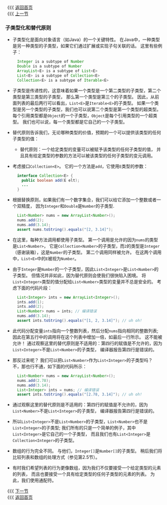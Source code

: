 《《《 [返回首页](../README.md)     </br>
《《《 [上一节](00_Subtyping_and_Wildcards.md)

### 子类型化和替代原则

- 子类型化是面向对象语言（如Java）的一个关键特性。 在Java中，一种类型是另一种类型的子类型，如果它们通过扩展或实现子句关联的话。 
这里有些例子：

  ```java
    Integer is a subtype of Number
    Double is a subtype of Number
    ArrayList<E> is a subtype of List<E>
    List<E> is a subtype of Collection<E>
    Collection<E> is a subtype of Iterable<E>
  ```

- 子类型是传递性的，这意味着如果一个类型是一个第二类型的子类型，第二个类型是第三类型的子类型，
那么第一个类型是第三个的子类型。 因此，从前面列表的最后两行可以看出，`List<E>`是`Iterable<E>`的子类型。 
如果一个类型是另一个类型的子类型，我们也可以说第二个类型是第一个类型的超类型。 
每个引用类型都是`Object`的一个子类型，`Object`是每个引用类型的一个超类型。
我们也可以说，每一个类型都是它自己的一个子类型。
  
- 替代原则告诉我们，无论哪种类型的价值，预期的一个可以提供该类型的任何子类型的值：
  - 替代原则：一个给定类型的变量可以被赋予该类型的任何子类型的值，
  并且具有给定类型的参数的方法可以被该类型的任何子类型的变元调用。
  
- 考虑接口`Collection<E>`。 它的一个方法是`add`，它使用`E`类型的参数：  
   
  ```java
    interface Collection<E> {
      public boolean add(E elt);
      ...
    }    
  ```   
- 根据替换原则，如果我们有一个数字集合，我们可以给它添加一个整数或者一个双精度，
因为`Integer`和`Double`是`Number`的子类型. 

  ```java
    List<Number> nums = new ArrayList<Number>();
    nums.add(2);
    nums.add(3.14);
    assert nums.toString().equals("[2, 3.14]"); 
  ```
- 在这里，每种方法调用都使用子类型。 第一个调用是允许的因为`nums`的类型是`List<Number>`，
它是`Collection<Number>`的子类型，而`2`的类型是`Integer`（感谢装箱），这是`Number`的子类型。 
第二个调用同样被允许。 在这两个调用中，`List<E>`中的`E`被视为`Number`。

- 由于`Integer`是`Number`的一个子类型，因此`List<Integer>`是`List<Number>`的子类型。 
但情况并非如此，因为替代原则会使我们很快陷入困境。 将`List<Integer>`类型的值分配给`List<Number>`类型的变量并不总是安全的。 
考虑下面的代码片段：

  ```java
    List<Integer> ints = new ArrayList<Integer>();
    ints.add(1);
    ints.add(2);
    List<Number> nums = ints; // 编译错误
    nums.add(3.14);
    assert ints.toString().equals("[1, 2, 3.14]"); // uh oh!
  ```
- 此代码分配变量`ints`指向一个整数列表，然后分配`nums`指向相同的整数列表; 
因此在第五行中的调用将在这个列表中增加一倍，如最后一行所示。 这不能被允许！ 
通过观察这里的替代原则是不适用的：第四行的赋值是不允许的，因为`List<Integer>`不是`List<Number>`的子类型，
编译器报告第四行是错误的。

- 那反过来呢？ 我们可以把`List<Number>`作为`List<Integer>`的子类型吗？ 
不，那也行不通，如下面的代码所示：

  ```java
    List<Number> nums = new ArrayList<Number>();
    nums.add(2.78);
    nums.add(3.14);
    List<Integer> ints = nums; // 编译错误
    assert ints.toString().equals("[2.78, 3.14]"); // uh oh!
  ```

- 通过观察这里的替代原则是不适用的：第四行的赋值是不允许的，因为`List<Number>`不是`List<Integer>`的子类型，
编译器报告第四行是错误的。

- 所以`List<Integer>`不是`List<Number>`的子类型，`List<Number>`也不是`List<Integer>`的子类型; 
我们所有的只是一个简单的例子，其中`List<Integer>`是它自己的一个子类型，
而且我们也有`List<Integer>`是`Collection<Integer>`的子类型。

- 数组的行为完全不同。 与他们，`Integer[]`是`Number[]`的子类型。 
稍后我们将比较列表和数组的处理方式（参见第2.5节）。

- 有时我们希望列表的行为更像数组，因为我们不仅要接受一个给定类型的元素的列表，
而且也要接受一个具有给定类型的任何子类型的元素的列表。 为此，我们使用通配符。

《《《 [下一节](02_Wildcards_with_extends.md) </br>
《《《 [返回首页](../README.md)